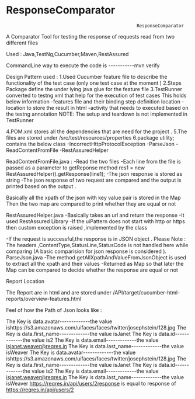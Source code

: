 # ResponseComparator


                                                      ResponseComparator 
A Comparator Tool for testing the response of requests read from two different files 


Used : Java,TestNg,Cucumber,Maven,RestAssured

CommandLine way to execute the code is -----------mvn verify

Design Pattern used :
1.Used Cucumber feature file to describe the functionality of the test case (only one test case at the moment )
2.Steps Package define the under lying java glue for the feature file 
3.TestRunner converted to testng xml that help for the execution of test cases 
This holds below information 
-features file and their binding step definition location 
-location to store the result in html
-activity that needs to executed based on the testng annotation
NOTE: The setup and teardown is not implemented in TestRunner


4.POM.xml stores all the dependencies that are need for the project .
5.The files are stored under /src/test/resources/properties
6.package utility; contains the below class 
-IncorrectHttpProtocolException
-ParseJson
-ReadContentFromFile
-RestAssuredHelper

ReadContentFromFile.java :
  -Read the two files 
  -Each line from the file is passed as a parameter to getReponse method 
   res1 = new RestAssuredHelper().getResponse(line1);
  -The json response is stored as string 
  -The json response of two request are compared and the output is printed based on the output .

Basically all the xpath of the json with key value pair is stored in the Map 
Then the two map are compared to print whether they are equal or not 

RestAssuredHelper.java
-Basically takes an url and return the response 
-It used RestAssured Library 
-If the uiPattern does not start with http or https then custom exception is raised ,implemented by the class 

-If the request is successful,the response is in JSON object .
Please Note :
The headers ,ContentType,StatusLine,StatusCode is not handled here while comparing (A basic comparision for json response is considered ).
ParseJson.java
-The method getAllXpathAndValueFromJsonObject is used to extract all the xpath and their values 
-Returned as Map so that later the Map can be compared to decide whether the response are equal or not  



Report Location

The Report are in html and are stored under /API/target/cucumber-html-reports/overview-features.html

Feel of how the Path of Json looks like :


The Key is data.avatar-------------the value ishttps://s3.amazonaws.com/uifaces/faces/twitter/josephstein/128.jpg
The Key is data.first_name-------------the value isJanet
The Key is data.id-------------the value is2
The Key is data.email-------------the value isjanet.weaver@reqres.in
The Key is data.last_name-------------the value isWeaver
The Key is data.avatar-------------the value ishttps://s3.amazonaws.com/uifaces/faces/twitter/josephstein/128.jpg
The Key is data.first_name-------------the value isJanet
The Key is data.id-------------the value is2
The Key is data.email-------------the value isjanet.weaver@reqres.in
The Key is data.last_name-------------the value isWeaver
https://reqres.in/api/users/2response is equal to response of https://reqres.in/api/users/2




 



